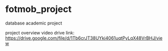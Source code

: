 # fotmob_project
database academic project

project overview video drive link: https://drive.google.com/file/d/1Tb6crJT38UYki4061uqtPyLqX48VrBHJ/view
